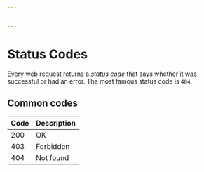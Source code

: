 ```yaml
---


---
```


<h1 id="status-codes">Status Codes</h1>
<p>Every web request returns a <em>status code</em> that says whether it was successful or had an error. The most famous status code is <code>404</code>.</p>
<h2 id="common-codes">Common codes</h2>

<table>
<thead>
<tr>
<th>Code</th>
<th>Description</th>
</tr>
</thead>
<tbody>
<tr>
<td>200</td>
<td>OK</td>
</tr>
<tr>
<td>403</td>
<td>Forbidden</td>
</tr>
<tr>
<td>404</td>
<td>Not found</td>
</tr>
</tbody>
</table>
